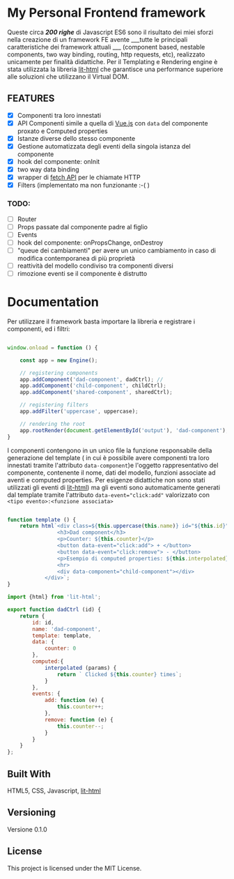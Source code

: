 # My Personal Frontend framework

Queste circa ***200 righe*** di Javascript ES6 sono il risultato dei miei sforzi nella creazione di un framework FE avente ___tutte le principali caratteristiche dei framework attuali ___ (component based, nestable components, two way binding, routing, http requests, etc), realizzato unicamente per finalità didattiche. Per il Templating e Rendering engine è stata utilizzata la libreria [lit-html](https://github.com/polymer/lit-html) che garantisce una performance superiore alle soluzioni che utilizzano il Virtual DOM.

## FEATURES
- [x] Componenti tra loro innestati 
- [x] API Componenti simile a quella di [Vue.js](https://vuejs.org) con ```data``` del componente proxato e Computed properties
- [x] Istanze diverse dello stesso componente
- [x] Gestione automatizzata degli eventi della singola istanza del componente
- [x] hook del componente: onInit
- [x] two way data binding  
- [x] wrapper di [fetch API](https://github.com/github/fetch) per le chiamate HTTP
- [x] Filters (implementato ma non funzionante :-( )

### TODO:
- [ ] Router
- [ ] Props passate dal componente padre al figlio
- [ ] Events
- [ ] hook del componente: onPropsChange, onDestroy
- [ ] "queue dei cambiamenti" per avere un unico cambiamento in caso di modifica contemporanea di più proprietà 
- [ ] reattività del modello condiviso tra componenti diversi
- [ ] rimozione eventi se il componente è distrutto

# Documentation

Per utilizzare il framework basta importare la libreria e registrare i componenti, ed i filtri:
```javascript

window.onload = function () {

    const app = new Engine();

    // registering components
    app.addComponent('dad-component', dadCtrl); //  
    app.addComponent('child-component', childCtrl);
    app.addComponent('shared-component', sharedCtrl);

    // registering filters
    app.addFilter('uppercase', uppercase);

    // rendering the root
    app.rootRender(document.getElementById('output'), 'dad-component');
}
```

I componenti contengono in un unico file la funzione responsabile della generazione del template ( in cui è possibile avere componenti tra loro innestati tramite l'attributo ```data-component```)e l'oggetto rappresentativo del componente, contenente il nome, dati del modello, funzioni associate ad aventi e computed properties. Per esigenze didattiche non sono stati utilizzati gli eventi di [lit-html](https://github.com/polymer/lit-html)) ma gli eventi sono automaticamente generati dal template tramite l'attributo ```data-event="click:add"``` valorizzato con ```<tipo evento>:<funzione associata>```

```javascript

function template () {
    return html`<div class=${this.uppercase(this.name)} id="${this.id}">
                <h3>Dad component</h3>  
                <p>Counter: ${this.counter}</p>
                <button data-event="click:add"> + </button>
                <button data-event="click:remove"> - </button>
                <p>Esempio di computed properties: ${this.interpolated}</p>
                <hr> 
                <div data-component="child-component"></div>
            </div>`;
}

import {html} from 'lit-html';

export function dadCtrl (id) {
    return {
        id: id,
        name: 'dad-component',
        template: template,
        data: {
            counter: 0
        },
        computed:{
            interpolated (params) {
                return ` Clicked ${this.counter} times`;
            }
        },
        events: {
            add: function (e) {
                this.counter++;
            },
            remove: function (e) {
                this.counter--;
            }
        }
    }
};
```

## Built With

HTML5, CSS, Javascript, [lit-html](https://github.com/polymer/lit-html)

## Versioning

Versione 0.1.0

## License

This project is licensed under the MIT License.






